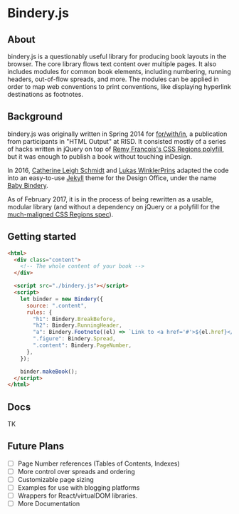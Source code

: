 # Bindery.js

## About

bindery.js is a questionably useful library for producing book layouts in the
browser. The core library flows text content over multiple pages. It also includes modules for common book elements, including numbering, running headers, out-of-flow spreads, and more. The modules can be applied in order to map web conventions to print conventions,
like displaying hyperlink destinations as footnotes.

## Background

bindery.js was originally written in Spring 2014 for [for/with/in](http://htmloutput.risd.gd/),
a publication from participants in "HTML Output" at RISD. It consisted mostly of a series of hacks written in jQuery on top of [Remy Francois's CSS
Regions polyfill](https://github.com/FremyCompany/css-regions-polyfill), but it was enough
to publish a book without touching inDesign.

In 2016, [Catherine Leigh Schmidt](http://cath.land) and [Lukas WinklerPrins](http://ltwp.net) adapted the code into an easy-to-use [Jekyll](https://jekyllrb.com/) theme for
the Design Office, under the name [Baby Bindery](https://github.com/thedesignoffice/babybindery).

As of February 2017, it is in the process of being rewritten as a usable, modular library (and without a dependency on jQuery or a polyfill for the [much-maligned CSS Regions spec](https://alistapart.com/blog/post/css-regions-considered-harmful)).

## Getting started

```html
<html>
  <div class="content">
    <!-- The whole content of your book -->
  </div>

  <script src="./bindery.js"></script>
  <script>
    let binder = new Bindery({
      source: ".content",
      rules: {
        "h1": Bindery.BreakBefore,
        "h2": Bindery.RunningHeader,
        "a": Bindery.Footnote((el) => `Link to <a href='#'>${el.href}</a>`),
        ".figure": Bindery.Spread,
        ".content": Bindery.PageNumber,
      },
    });

    binder.makeBook();
  </script>
</html>

```

## Docs

TK

## Future Plans

- [ ] Page Number references (Tables of Contents, Indexes)
- [ ] More control over spreads and ordering
- [ ] Customizable page sizing
- [ ] Examples for use with blogging platforms
- [ ] Wrappers for React/virtualDOM libraries.
- [ ] More Documentation
